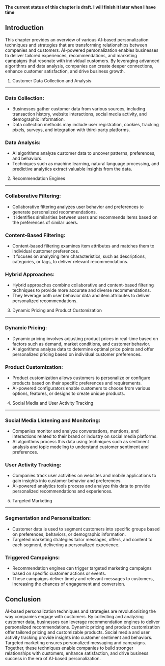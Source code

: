 **The current status of this chapter is draft. I will finish it later when I have time**

Introduction
------------

This chapter provides an overview of various AI-based personalization techniques and strategies that are transforming relationships between companies and customers. AI-powered personalization enables businesses to deliver tailored experiences, recommendations, and marketing campaigns that resonate with individual customers. By leveraging advanced algorithms and data analysis, companies can create deeper connections, enhance customer satisfaction, and drive business growth.

1. Customer Data Collection and Analysis
----------------------------------------

### Data Collection:

* Businesses gather customer data from various sources, including transaction history, website interactions, social media activity, and demographic information.
* Data collection methods may include user registration, cookies, tracking pixels, surveys, and integration with third-party platforms.

### Data Analysis:

* AI algorithms analyze customer data to uncover patterns, preferences, and behaviors.
* Techniques such as machine learning, natural language processing, and predictive analytics extract valuable insights from the data.

2. Recommendation Engines
-------------------------

### Collaborative Filtering:

* Collaborative filtering analyzes user behavior and preferences to generate personalized recommendations.
* It identifies similarities between users and recommends items based on the preferences of similar users.

### Content-Based Filtering:

* Content-based filtering examines item attributes and matches them to individual customer preferences.
* It focuses on analyzing item characteristics, such as descriptions, categories, or tags, to deliver relevant recommendations.

### Hybrid Approaches:

* Hybrid approaches combine collaborative and content-based filtering techniques to provide more accurate and diverse recommendations.
* They leverage both user behavior data and item attributes to deliver personalized recommendations.

3. Dynamic Pricing and Product Customization
--------------------------------------------

### Dynamic Pricing:

* Dynamic pricing involves adjusting product prices in real-time based on factors such as demand, market conditions, and customer behavior.
* AI algorithms analyze data to determine optimal price points and offer personalized pricing based on individual customer preferences.

### Product Customization:

* Product customization allows customers to personalize or configure products based on their specific preferences and requirements.
* AI-powered configurators enable customers to choose from various options, features, or designs to create unique products.

4. Social Media and User Activity Tracking
------------------------------------------

### Social Media Listening and Monitoring:

* Companies monitor and analyze conversations, mentions, and interactions related to their brand or industry on social media platforms.
* AI algorithms process this data using techniques such as sentiment analysis and topic modeling to understand customer sentiment and preferences.

### User Activity Tracking:

* Companies track user activities on websites and mobile applications to gain insights into customer behavior and preferences.
* AI-powered analytics tools process and analyze this data to provide personalized recommendations and experiences.

5. Targeted Marketing
---------------------

### Segmentation and Personalization:

* Customer data is used to segment customers into specific groups based on preferences, behaviors, or demographic information.
* Targeted marketing strategies tailor messages, offers, and content to each segment, delivering a personalized experience.

### Triggered Campaigns:

* Recommendation engines can trigger targeted marketing campaigns based on specific customer actions or events.
* These campaigns deliver timely and relevant messages to customers, increasing the chances of engagement and conversion.

Conclusion
----------

AI-based personalization techniques and strategies are revolutionizing the way companies engage with customers. By collecting and analyzing customer data, businesses can leverage recommendation engines to deliver personalized recommendations. Dynamic pricing and product customization offer tailored pricing and customizable products. Social media and user activity tracking provide insights into customer sentiment and behaviors. Targeted marketing ensures personalized messaging and campaigns. Together, these techniques enable companies to build stronger relationships with customers, enhance satisfaction, and drive business success in the era of AI-based personalization.
